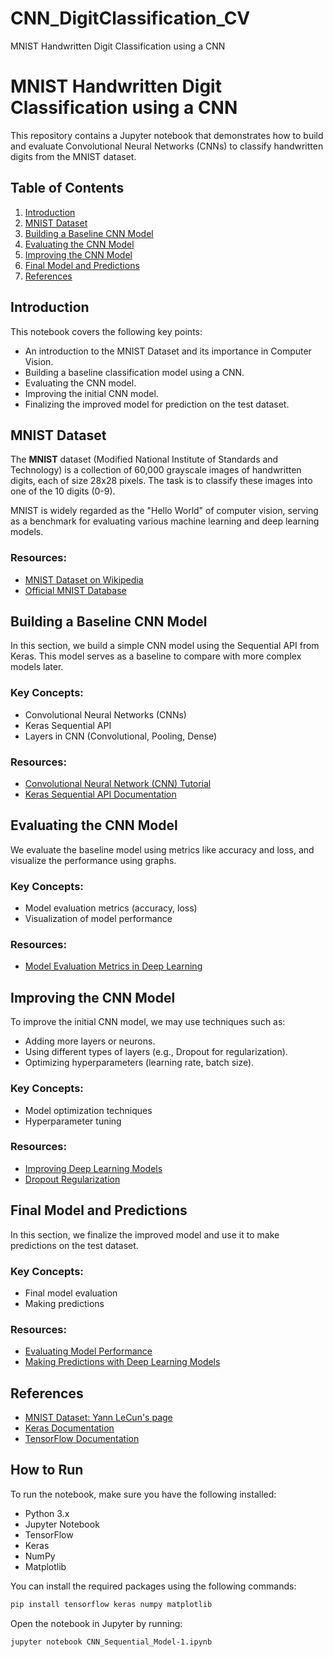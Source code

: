 # CNN_DigitClassification_CV
MNIST Handwritten Digit Classification using a CNN

# MNIST Handwritten Digit Classification using a CNN

This repository contains a Jupyter notebook that demonstrates how to build and evaluate Convolutional Neural Networks (CNNs) to classify handwritten digits from the MNIST dataset.

## Table of Contents
1. [Introduction](#introduction)
2. [MNIST Dataset](#mnist-dataset)
3. [Building a Baseline CNN Model](#baseline-cnn)
4. [Evaluating the CNN Model](#evaluating-cnn)
5. [Improving the CNN Model](#improving-cnn)
6. [Final Model and Predictions](#final-model)
7. [References](#references)

## Introduction

This notebook covers the following key points:
- An introduction to the MNIST Dataset and its importance in Computer Vision.
- Building a baseline classification model using a CNN.
- Evaluating the CNN model.
- Improving the initial CNN model.
- Finalizing the improved model for prediction on the test dataset.

## MNIST Dataset

The **MNIST** dataset (Modified National Institute of Standards and Technology) is a collection of 60,000 grayscale images of handwritten digits, each of size 28x28 pixels. The task is to classify these images into one of the 10 digits (0-9).

MNIST is widely regarded as the "Hello World" of computer vision, serving as a benchmark for evaluating various machine learning and deep learning models.

### Resources:
- [MNIST Dataset on Wikipedia](https://en.wikipedia.org/wiki/MNIST_database)
- [Official MNIST Database](http://yann.lecun.com/exdb/mnist/)

## Building a Baseline CNN Model

In this section, we build a simple CNN model using the Sequential API from Keras. This model serves as a baseline to compare with more complex models later.

### Key Concepts:
- Convolutional Neural Networks (CNNs)
- Keras Sequential API
- Layers in CNN (Convolutional, Pooling, Dense)

### Resources:
- [Convolutional Neural Network (CNN) Tutorial](https://cs231n.github.io/convolutional-networks/)
- [Keras Sequential API Documentation](https://keras.io/guides/sequential_model/)

## Evaluating the CNN Model

We evaluate the baseline model using metrics like accuracy and loss, and visualize the performance using graphs.

### Key Concepts:
- Model evaluation metrics (accuracy, loss)
- Visualization of model performance

### Resources:
- [Model Evaluation Metrics in Deep Learning](https://towardsdatascience.com/metrics-to-evaluate-your-machine-learning-algorithm-f10ba6e38234)

## Improving the CNN Model

To improve the initial CNN model, we may use techniques such as:
- Adding more layers or neurons.
- Using different types of layers (e.g., Dropout for regularization).
- Optimizing hyperparameters (learning rate, batch size).

### Key Concepts:
- Model optimization techniques
- Hyperparameter tuning

### Resources:
- [Improving Deep Learning Models](https://www.tensorflow.org/tutorials/keras/overfit_and_underfit)
- [Dropout Regularization](https://machinelearningmastery.com/dropout-for-regularizing-deep-neural-networks/)

## Final Model and Predictions

In this section, we finalize the improved model and use it to make predictions on the test dataset.

### Key Concepts:
- Final model evaluation
- Making predictions

### Resources:
- [Evaluating Model Performance](https://developers.google.com/machine-learning/crash-course/classification/roc-and-auc)
- [Making Predictions with Deep Learning Models](https://www.tensorflow.org/guide/keras/making_new_predictions)

## References

- [MNIST Dataset: Yann LeCun's page](http://yann.lecun.com/exdb/mnist/)
- [Keras Documentation](https://keras.io/)
- [TensorFlow Documentation](https://www.tensorflow.org/)

## How to Run

To run the notebook, make sure you have the following installed:
- Python 3.x
- Jupyter Notebook
- TensorFlow
- Keras
- NumPy
- Matplotlib

You can install the required packages using the following commands:
```bash
pip install tensorflow keras numpy matplotlib
```

Open the notebook in Jupyter by running:
```bash
jupyter notebook CNN_Sequential_Model-1.ipynb
```



